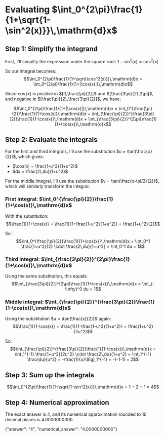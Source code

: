 # Evaluating $\int_0^{2\pi}\frac{1}{1+\sqrt{1-\sin^2(x)}}\,\mathrm{d}x$

## Step 1: Simplify the integrand

First, I'll simplify the expression under the square root:
$1-\sin^2(x) = \cos^2(x)$

So our integral becomes:
$$\int_0^{2\pi}\frac{1}{1+\sqrt{\cos^2(x)}}\,\mathrm{d}x = \int_0^{2\pi}\frac{1}{1+|\cos(x)|}\,\mathrm{d}x$$

Since $\cos(x)$ is positive in $[0,\frac{\pi}{2}]$ and $[\frac{3\pi}{2},2\pi]$, and negative in $[\frac{\pi}{2},\frac{3\pi}{2}]$, we have:

$$\int_0^{2\pi}\frac{1}{1+|\cos(x)|}\,\mathrm{d}x = \int_0^{\frac{\pi}{2}}\frac{1}{1+\cos(x)}\,\mathrm{d}x + \int_{\frac{\pi}{2}}^{\frac{3\pi}{2}}\frac{1}{1-\cos(x)}\,\mathrm{d}x + \int_{\frac{3\pi}{2}}^{2\pi}\frac{1}{1+\cos(x)}\,\mathrm{d}x$$

## Step 2: Evaluate the integrals

For the first and third integrals, I'll use the substitution $u = \tan(\frac{x}{2})$, which gives:
- $\cos(x) = \frac{1-u^2}{1+u^2}$
- $dx = \frac{2\,du}{1+u^2}$

For the middle integral, I'll use the substitution $v = \tan(\frac{x-\pi/2}{2})$, which will similarly transform the integral.

### First integral: $\int_0^{\frac{\pi}{2}}\frac{1}{1+\cos(x)}\,\mathrm{d}x$

With the substitution:
$$\frac{1}{1+\cos(x)} = \frac{1}{1+\frac{1-u^2}{1+u^2}} = \frac{1+u^2}{2}$$

So:
$$\int_0^{\frac{\pi}{2}}\frac{1}{1+\cos(x)}\,\mathrm{d}x = \int_0^1 \frac{1+u^2}{2} \cdot \frac{2\,du}{1+u^2} = \int_0^1 du = 1$$

### Third integral: $\int_{\frac{3\pi}{2}}^{2\pi}\frac{1}{1+\cos(x)}\,\mathrm{d}x$

Using the same substitution, this equals:
$$\int_{\frac{3\pi}{2}}^{2\pi}\frac{1}{1+\cos(x)}\,\mathrm{d}x = \int_{-\infty}^0 du = 1$$

### Middle integral: $\int_{\frac{\pi}{2}}^{\frac{3\pi}{2}}\frac{1}{1-\cos(x)}\,\mathrm{d}x$

Using the substitution $u = \tan(\frac{x}{2})$ again:
$$\frac{1}{1-\cos(x)} = \frac{1}{1-\frac{1-u^2}{1+u^2}} = \frac{1+u^2}{2u^2}$$

So:
$$\int_{\frac{\pi}{2}}^{\frac{3\pi}{2}}\frac{1}{1-\cos(x)}\,\mathrm{d}x = \int_1^{-1} \frac{1+u^2}{2u^2} \cdot \frac{2\,du}{1+u^2} = \int_1^{-1} \frac{du}{u^2} = -\frac{1}{u}\Big|_1^{-1} = -(-1-1) = 2$$

## Step 3: Sum up the integrals

$$\int_0^{2\pi}\frac{1}{1+\sqrt{1-\sin^2(x)}}\,\mathrm{d}x = 1 + 2 + 1 = 4$$

## Step 4: Numerical approximation

The exact answer is 4, and its numerical approximation rounded to 10 decimal places is 4.0000000000.

{"answer": "4", "numerical_answer": "4.0000000000"}